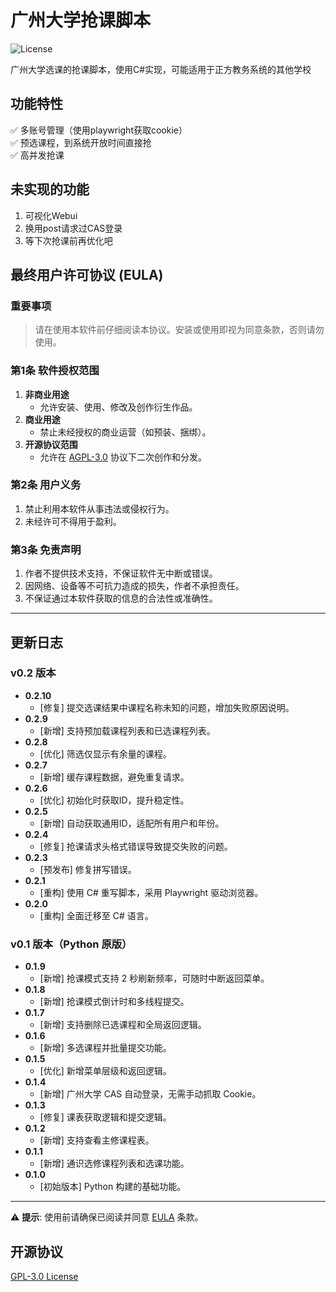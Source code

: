 # 广州大学抢课脚本

![License](https://img.shields.io/badge/License-GPL3.0-green)

广州大学选课的抢课脚本，使用C#实现，可能适用于正方教务系统的其他学校

## 功能特性

✅ 多账号管理（使用playwright获取cookie）  
✅ 预选课程，到系统开放时间直接抢  
✅ 高并发抢课

## 未实现的功能

1. 可视化Webui
2. 换用post请求过CAS登录
3. 等下次抢课前再优化吧

## 最终用户许可协议 (EULA)  
### 重要事项  
> 请在使用本软件前仔细阅读本协议。安装或使用即视为同意条款，否则请勿使用。  

### 第1条 软件授权范围  
1. **非商业用途**  
   - 允许安装、使用、修改及创作衍生作品。  
2. **商业用途**  
   - 禁止未经授权的商业运营（如预装、捆绑）。  
3. **开源协议范围**  
   - 允许在 [AGPL-3.0](https://www.gnu.org/licenses/agpl-3.0.html) 协议下二次创作和分发。  

### 第2条 用户义务  
1. 禁止利用本软件从事违法或侵权行为。  
2. 未经许可不得用于盈利。  

### 第3条 免责声明  
1. 作者不提供技术支持，不保证软件无中断或错误。  
2. 因网络、设备等不可抗力造成的损失，作者不承担责任。  
3. 不保证通过本软件获取的信息的合法性或准确性。  

---

## 更新日志

### v0.2 版本  
- **0.2.10**  
  - [修复] 提交选课结果中课程名称未知的问题，增加失败原因说明。  
- **0.2.9**  
  - [新增] 支持预加载课程列表和已选课程列表。  
- **0.2.8**  
  - [优化] 筛选仅显示有余量的课程。  
- **0.2.7**  
  - [新增] 缓存课程数据，避免重复请求。  
- **0.2.6**  
  - [优化] 初始化时获取ID，提升稳定性。  
- **0.2.5**  
  - [新增] 自动获取通用ID，适配所有用户和年份。  
- **0.2.4**  
  - [修复] 抢课请求头格式错误导致提交失败的问题。  
- **0.2.3**  
  - [预发布] 修复拼写错误。  
- **0.2.1**  
  - [重构] 使用 C# 重写脚本，采用 Playwright 驱动浏览器。  
- **0.2.0**  
  - [重构] 全面迁移至 C# 语言。  

### v0.1 版本（Python 原版）  
- **0.1.9**  
  - [新增] 抢课模式支持 2 秒刷新频率，可随时中断返回菜单。  
- **0.1.8**  
  - [新增] 抢课模式倒计时和多线程提交。  
- **0.1.7**  
  - [新增] 支持删除已选课程和全局返回逻辑。  
- **0.1.6**  
  - [新增] 多选课程并批量提交功能。  
- **0.1.5**  
  - [优化] 新增菜单层级和返回逻辑。  
- **0.1.4**  
  - [新增] 广州大学 CAS 自动登录，无需手动抓取 Cookie。  
- **0.1.3**  
  - [修复] 课表获取逻辑和提交逻辑。  
- **0.1.2**  
  - [新增] 支持查看主修课程表。  
- **0.1.1**  
  - [新增] 通识选修课程列表和选课功能。  
- **0.1.0**  
  - [初始版本] Python 构建的基础功能。  

---

⚠️ **提示**: 使用前请确保已阅读并同意 [EULA](#最终用户许可协议-eula) 条款。  


## 开源协议
[GPL-3.0 License](LICENSE)
